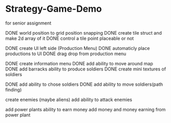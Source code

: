 # Strategy-Game-Demo
 for senior assignment

DONE world position to grid position snapping
DONE create tile struct and make 2d array of it
DONE control a tile point placeable or not

DONE 	create UI left side (Production Menu)
DONE		automaticly place productions to UI
DONE		drag drop from production menu

DONE create information menu
DONE add ability to move around map
DONE add barracks ability to produce soldiers
DONE		create mini textures of soldiers

DONE add ability to chose soldiers
DONE add ability to move soldiers(path finding)

 create enemies (maybe aliens)
 add ability to attack enemies

 add power plants ability to earn money
 add money and money earning from power plant

